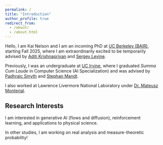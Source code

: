 ```yaml
---
permalink: /
title: "Introduction"
author_profile: true
redirect_from: 
  - /about/
  - /about.html
---
```


Hello, I am Kai Nelson and I am an incoming PhD at [UC Berkeley (BAIR)](https://bair.berkeley.edu/), starting Fall 2025, where I am extraordinarily excited to be temporarily advised by [Aditi Krishnapriyan](https://a1k12.github.io/) and [Sergey Levine](https://people.eecs.berkeley.edu/~svlevine/).

Previously, I was an undergraduate at [UC Irvine](https://uci.edu/), where I graduated *Summa Cum Laude* in Computer Science (AI Specialization) and was advised by [Padhraic Smyth](https://www.ics.uci.edu/~smyth/) and [Stephan Mandt](https://mandt.ai/).

I also worked at Lawrence Livermore National Laboratory under [Dr. Mateusz Monterial](https://www.monterial.com/).

## Research Interests

I am interested in generative AI (flows and diffusion), reinforcement learning, and applications to physical science. 

In other studies, I am working on real analysis and measure-theoretic probability!
